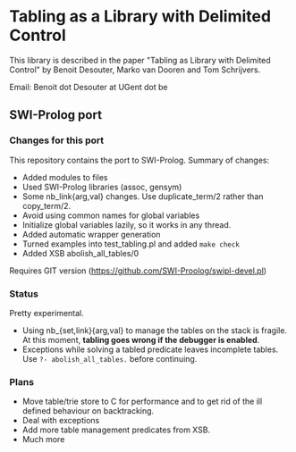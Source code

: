 Tabling as a Library with Delimited Control
===========================================

This library is described in the paper "Tabling as Library with Delimited
Control" by Benoit Desouter, Marko van Dooren and Tom Schrijvers.

Email: Benoit dot Desouter at UGent dot be

## SWI-Prolog port

### Changes for this port

This repository contains the port to SWI-Prolog.  Summary of changes:

  - Added modules to files
  - Used SWI-Prolog libraries (assoc, gensym)
  - Some nb_link{arg,val} changes.  Use duplicate_term/2 rather
    than copy_term/2.
  - Avoid using common names for global variables
  - Initialize global variables lazily, so it works in any thread.
  - Added automatic wrapper generation
  - Turned examples into test_tabling.pl and added `make check`
  - Added XSB abolish_all_tables/0

Requires GIT version (https://github.com/SWI-Proolog/swipl-devel.pl)

### Status

Pretty experimental.

  - Using nb_{set,link}{arg,val} to manage the tables on the stack is
  fragile. At this moment, **tabling goes wrong if the debugger is
  enabled**.
  - Exceptions while solving a tabled predicate leaves incomplete
  tables.  Use `?- abolish_all_tables.` before continuing.


### Plans

  - Move table/trie store to C for performance and to get rid of
  the ill defined behaviour on backtracking.
  - Deal with exceptions
  - Add more table management predicates from XSB.
  - Much more
